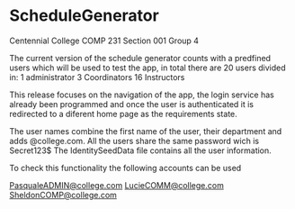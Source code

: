 # ScheduleGenerator
Centennial College
COMP 231 Section 001
Group 4

The current version of the schedule generator counts with a predfined users which will be used to test the app, in total there are 20 
users divided in: 
1 administrator
3 Coordinators 
16 Instructors 

This release focuses on the navigation of the app, the login service has already been programmed and once the user is authenticated 
it is redirected to a diferent home page as the requirements state. 

The user names combine the first name of the user, their department and adds @college.com.
All the users share the same password wich is Secret123$
The IdentitySeedData file contains all the user information. 

To check this functionality the following accounts can be used

PasqualeADMIN@college.com 
LucieCOMM@college.com
SheldonCOMP@college.com

